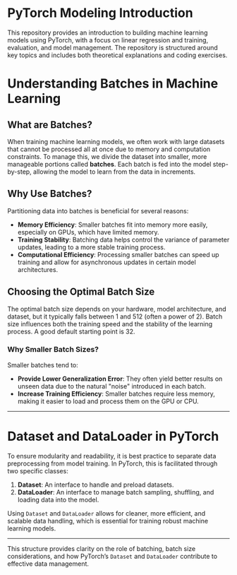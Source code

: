 # PyTorch Modeling Introduction

This repository provides an introduction to building machine learning models using PyTorch, with a focus on linear regression and training, evaluation, and model management. The repository is structured around key topics and includes both theoretical explanations and coding exercises.

# Understanding Batches in Machine Learning

## What are Batches?
When training machine learning models, we often work with large datasets that cannot be processed all at once due to memory and computation constraints. To manage this, we divide the dataset into smaller, more manageable portions called **batches**. Each batch is fed into the model step-by-step, allowing the model to learn from the data in increments.

## Why Use Batches?
Partitioning data into batches is beneficial for several reasons:
- **Memory Efficiency**: Smaller batches fit into memory more easily, especially on GPUs, which have limited memory.
- **Training Stability**: Batching data helps control the variance of parameter updates, leading to a more stable training process.
- **Computational Efficiency**: Processing smaller batches can speed up training and allow for asynchronous updates in certain model architectures.

## Choosing the Optimal Batch Size
The optimal batch size depends on your hardware, model architecture, and dataset, but it typically falls between 1 and 512 (often a power of 2). Batch size influences both the training speed and the stability of the learning process. A good default starting point is 32.

### Why Smaller Batch Sizes?
Smaller batches tend to:
- **Provide Lower Generalization Error**: They often yield better results on unseen data due to the natural "noise" introduced in each batch.
- **Increase Training Efficiency**: Smaller batches require less memory, making it easier to load and process them on the GPU or CPU.

---

# Dataset and DataLoader in PyTorch

To ensure modularity and readability, it is best practice to separate data preprocessing from model training. In PyTorch, this is facilitated through two specific classes:

1. **Dataset**: An interface to handle and preload datasets.
2. **DataLoader**: An interface to manage batch sampling, shuffling, and loading data into the model.

Using `Dataset` and `DataLoader` allows for cleaner, more efficient, and scalable data handling, which is essential for training robust machine learning models.

---

This structure provides clarity on the role of batching, batch size considerations, and how PyTorch’s `Dataset` and `DataLoader` contribute to effective data management.



